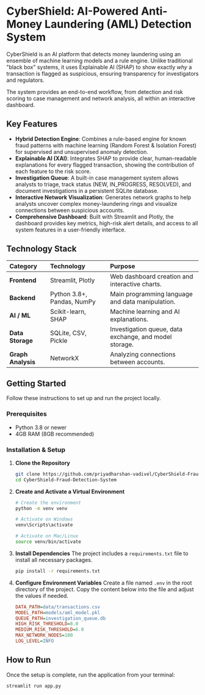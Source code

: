 # CyberShield: AI-Powered Anti-Money Laundering (AML) Detection System

CyberShield is an AI platform that detects money laundering using an ensemble of machine learning models and a rule engine. Unlike traditional "black box" systems, it uses Explainable AI (SHAP) to show exactly *why* a transaction is flagged as suspicious, ensuring transparency for investigators and regulators.

The system provides an end-to-end workflow, from detection and risk scoring to case management and network analysis, all within an interactive dashboard.

## Key Features

- **Hybrid Detection Engine**: Combines a rule-based engine for known fraud patterns with machine learning (Random Forest & Isolation Forest) for supervised and unsupervised anomaly detection.
- **Explainable AI (XAI)**: Integrates SHAP to provide clear, human-readable explanations for every flagged transaction, showing the contribution of each feature to the risk score.
- **Investigation Queue**: A built-in case management system allows analysts to triage, track status (NEW, IN_PROGRESS, RESOLVED), and document investigations in a persistent SQLite database.
- **Interactive Network Visualization**: Generates network graphs to help analysts uncover complex money-laundering rings and visualize connections between suspicious accounts.
- **Comprehensive Dashboard**: Built with Streamlit and Plotly, the dashboard provides key metrics, high-risk alert details, and access to all system features in a user-friendly interface.


## Technology Stack

| Category      | Technology                               | Purpose                                                    |
| :------------ | :--------------------------------------- | :--------------------------------------------------------- |
| **Frontend** | Streamlit, Plotly                        | Web dashboard creation and interactive charts.          |
| **Backend** | Python 3.8+, Pandas, NumPy               | Main programming language and data manipulation.  |
| **AI / ML** | Scikit-learn, SHAP                       | Machine learning and AI explanations.               |
| **Data Storage**| SQLite, CSV, Pickle                      | Investigation queue, data exchange, and model storage.|
| **Graph Analysis**| NetworkX                                 | Analyzing connections between accounts.                 |

## Getting Started

Follow these instructions to set up and run the project locally.

### Prerequisites
- Python 3.8 or newer 
- 4GB RAM (8GB recommended)

### Installation & Setup

1.  **Clone the Repository**
    ```bash
    git clone https://github.com/priyadharshan-vadivel/CyberShield-Fraud-Detection-System.git
    cd CyberShield-Fraud-Detection-System
    ```

2.  **Create and Activate a Virtual Environment**
    ```bash
    # Create the environment
    python -m venv venv

    # Activate on Windows
    venv\Scripts\activate

    # Activate on Mac/Linux
    source venv/bin/activate
    ```

3.  **Install Dependencies**
    The project includes a `requirements.txt` file to install all necessary packages.
    ```bash
    pip install -r requirements.txt
    ```

4.  **Configure Environment Variables**
    Create a file named `.env` in the root directory of the project. Copy the content below into the file and adjust the values if needed.
    ```ini
    DATA_PATH=data/transactions.csv
    MODEL_PATH=models/aml_model.pkl
    QUEUE_PATH=investigation_queue.db
    HIGH_RISK_THRESHOLD=8.0
    MEDIUM_RISK_THRESHOLD=6.0
    MAX_NETWORK_NODES=100
    LOG_LEVEL=INFO
    ```

## How to Run

Once the setup is complete, run the application from your terminal:
```bash
streamlit run app.py
